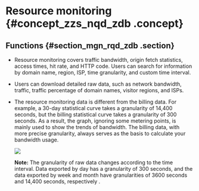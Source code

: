 # Resource monitoring {#concept_zzs_nqd_zdb .concept}

## Functions {#section_mgn_rqd_zdb .section}

-   Resource monitoring covers traffic bandwidth, origin fetch statistics, access times, hit rate, and HTTP code. Users can search for information by domain name, region, ISP, time granularity, and custom time interval.
-   Users can download detailed raw data, such as network bandwidth, traffic, traffic percentage of domain names, visitor regions, and ISPs.
-   The resource monitoring data is different from the billing data. For example, a 30-day statistical curve takes a granularity of 14,400 seconds, but the billing statistical curve takes a granularity of 300 seconds. As a result, the graph, ignoring some metering points, is mainly used to show the trends of bandwidth. The billing data, with more precise granularity, always serves as the basis to calculate your bandwidth usage.

    ![](http://static-aliyun-doc.oss-cn-hangzhou.aliyuncs.com/assets/img/13483/15456342864678_en-US.png)

    **Note:** The granularity of raw data changes according to the time interval. Data exported by day has a granularity of 300 seconds, and the data exported by week and month have granularities of 3600 seconds and 14,400 seconds, respectively .


